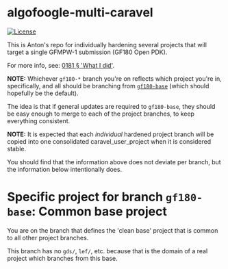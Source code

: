 # algofoogle-multi-caravel

[![License](https://img.shields.io/badge/License-Apache%202.0-blue.svg)](https://opensource.org/licenses/Apache-2.0)

This is Anton's repo for individually hardening several projects that will target a single GFMPW-1 submission (GF180 Open PDK).

For more info, see: [0181 &sect; 'What I did'](https://github.com/algofoogle/journal/blob/master/0181-2023-12-02.md#what-i-did).

**NOTE:** Whichever `gf180-*` branch you're on reflects which project you're in, specifically, and all should be branching from [`gf180-base`](https://github.com/algofoogle/algofoogle-multi-caravel/tree/gf180-base) (which should hopefully be the default).

The idea is that if general updates are required to `gf180-base`, they should be easy enough to merge to each of the project branches, to keep everything consistent.

**NOTE:** It is expected that each *individual* hardened project branch will be copied into one consolidated caravel_user_project when it is considered stable.

You should find that the information above does not deviate per branch, but the information below intentionally does.


# Specific project for branch `gf180-base`: Common base project

You are on the branch that defines the 'clean base' project that is common to all other project branches.

This branch has no `gds/`, `lef/`, etc. because that is the domain of a real project which branches from this base.

